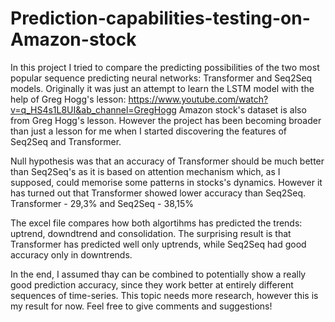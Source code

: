 # Prediction-capabilities-testing-on-Amazon-stock

In this project I tried to compare the predicting possibilities of the two most popular sequence predicting neural networks: Transformer and Seq2Seq models.
Originally it was just an attempt to learn the LSTM model with the help of Greg Hogg's lesson: https://www.youtube.com/watch?v=q_HS4s1L8UI&ab_channel=GregHogg
Amazon stock's dataset is also from Greg Hogg's lesson. However the project has been becoming broader than just a lesson for me when I started discovering the features of Seq2Seq and Transformer.

Null hypothesis was that an accuracy of Transformer should be much better than Seq2Seq's as it is based on attention mechanism which, as I supposed, could memorise some patterns in stocks's dynamics.
However it has turned out that Transformer showed lower accuracy than Seq2Seq. Transformer - 29,3% and Seq2Seq - 38,15%

The excel file compares how both algortihms has predicted the trends: uptrend, downdtrend and consolidation. The surprising result is that Transformer has predicted well only uptrends, while Seq2Seq had good accuracy only in downtrends. 

In the end, I assumed thay can be combined to potentially show a really good prediction accuracy, since they work better at entirely different sequences of time-series. 
This topic needs more research, however this is my result for now. Feel free to give comments and suggestions!



